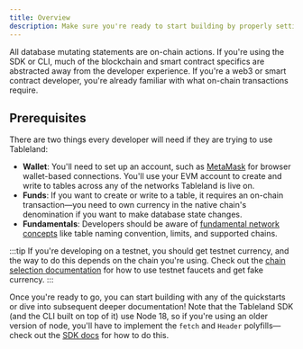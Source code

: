 ```yaml
---
title: Overview
description: Make sure you're ready to start building by properly setting up your development environment.
---
```


All database mutating statements are on-chain actions. If you're using the SDK or CLI, much of the blockchain and smart contract specifics are abstracted away from the developer experience. If you're a web3 or smart contract developer, you're already familiar with what on-chain transactions require.

## Prerequisites

There are two things every developer will need if they are trying to use Tableland:

- **Wallet**: You'll need to set up an account, such as [MetaMask](https://metamask.io/) for browser wallet-based connections. You'll use your EVM account to create and write to tables across any of the networks Tableland is live on.
- **Funds**: If you want to create or write to a table, it requires an on-chain transaction—you need to own currency in the native chain's denomination if you want to make database state changes.
- **Fundamentals**: Developers should be aware of [fundamental network concepts](/fundamentals/chains#chain-information) like table naming convention, limits, and supported chains.

:::tip
If you're developing on a testnet, you should get testnet currency, and the way to do this depends on the chain you're using. Check out the [chain selection documentation](/fundamentals/chains/#choosing-a-chain) for how to use testnet faucets and get fake currency.
:::

Once you're ready to go, you can start building with any of the quickstarts or dive into subsequent deeper documentation! Note that the Tableland SDK (and the CLI built on top of it) use Node 18, so if you're using an older version of node, you'll have to implement the `fetch` and `Header` polyfills—check out the [SDK docs](/sdk/reference/node-polyfills) for how to do this.
